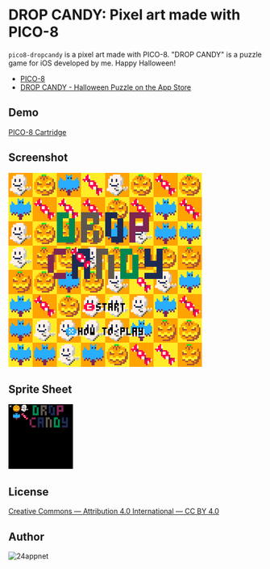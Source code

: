 DROP CANDY: Pixel art made with PICO-8
====

`pico8-dropcandy` is a pixel art made with PICO-8. "DROP CANDY" is a puzzle game for iOS developed by me. Happy Halloween!

- [PICO\-8](https://www.lexaloffle.com/pico-8.php)
- [DROP CANDY \- Halloween Puzzle on the App Store](https://itunes.apple.com/app/id564646020?mt=8)

## Demo

[PICO\-8 Cartridge](https://24appnet.github.io/pico8-dropcandy/)

## Screenshot

![](https://raw.githubusercontent.com/24appnet/pico8-dropcandy/master/screenshot.png)

## Sprite Sheet

![](https://raw.githubusercontent.com/24appnet/pico8-dropcandy/master/spritesheet.png)

## License

[Creative Commons — Attribution 4\.0 International — CC BY 4\.0](https://creativecommons.org/licenses/by/4.0/)

## Author

![24appnet](https://github.com/24appnet)